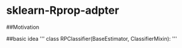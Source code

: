 # sklearn-Rprop-adpter

##Motivation

##basic idea
'''
class RPClassifier(BaseEstimator, ClassifierMixin):
'''
